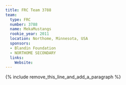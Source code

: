 ```yaml
---
title: FRC Team 3788
team:
  type: FRC
  number: 3788
  name: MekaMustangs
  rookie_year: 2011
  location: Northome, Minnesota, USA
  sponsors:
  - Blandin Foundation
  - NORTHOME SECONDARY
  links:
    Website:
---
```


{% include remove_this_line_and_add_a_paragraph %}